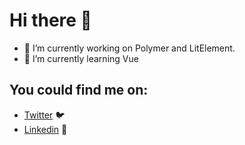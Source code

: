 # Hi there 👋

- 🔭 I’m currently working on Polymer and LitElement.
- 🌱 I’m currently learning Vue

## You could find me on:

- [Twitter](https://twitter.com/M4isth3r) 🐦 
- [Linkedin](https://www.linkedin.com/in/yuriy-mraka/) 💼

<!--
**M4isth3r/M4isth3r** is a ✨ _special_ ✨ repository because its `README.md` (this file) appears on your GitHub profile.

Here are some ideas to get you started:

- 🔭 I’m currently working on ...
- 🌱 I’m currently learning ...
- 👯 I’m looking to collaborate on ...
- 🤔 I’m looking for help with ...
- 💬 Ask me about ...
- 📫 How to reach me: ...
- 😄 Pronouns: ...
- ⚡ Fun fact: ...
-->
